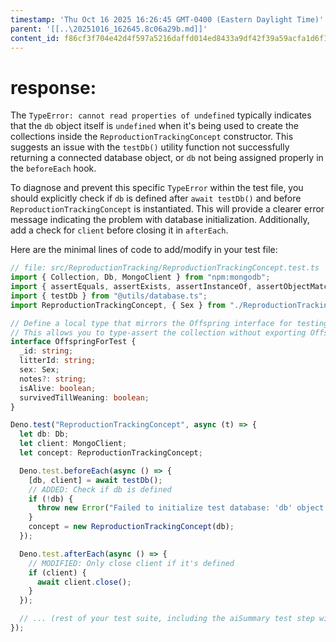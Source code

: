 ```yaml
---
timestamp: 'Thu Oct 16 2025 16:26:45 GMT-0400 (Eastern Daylight Time)'
parent: '[[..\20251016_162645.8c06a29b.md]]'
content_id: f86cf3f704e42d4f597a5216daffd014ed8433a9df42f39a59acfa1d6f10b225
---
```


# response:

The `TypeError: cannot read properties of undefined` typically indicates that the `db` object itself is `undefined` when it's being used to create the collections inside the `ReproductionTrackingConcept` constructor. This suggests an issue with the `testDb()` utility function not successfully returning a connected database object, or `db` not being assigned properly in the `beforeEach` hook.

To diagnose and prevent this specific `TypeError` within the test file, you should explicitly check if `db` is defined after `await testDb()` and before `ReproductionTrackingConcept` is instantiated. This will provide a clearer error message indicating the problem with database initialization. Additionally, add a check for `client` before closing it in `afterEach`.

Here are the minimal lines of code to add/modify in your test file:

```typescript
// file: src/ReproductionTracking/ReproductionTrackingConcept.test.ts
import { Collection, Db, MongoClient } from "npm:mongodb";
import { assertEquals, assertExists, assertInstanceOf, assertObjectMatch } from "jsr:@std/assert";
import { testDb } from "@utils/database.ts";
import ReproductionTrackingConcept, { Sex } from "./ReproductionTrackingConcept.ts";

// Define a local type that mirrors the Offspring interface for testing purposes.
// This allows you to type-assert the collection without exporting Offspring from the concept file.
interface OffspringForTest {
  _id: string;
  litterId: string;
  sex: Sex;
  notes?: string;
  isAlive: boolean;
  survivedTillWeaning: boolean;
}

Deno.test("ReproductionTrackingConcept", async (t) => {
  let db: Db;
  let client: MongoClient;
  let concept: ReproductionTrackingConcept;

  Deno.test.beforeEach(async () => {
    [db, client] = await testDb();
    // ADDED: Check if db is defined
    if (!db) {
      throw new Error("Failed to initialize test database: 'db' object is undefined. Ensure MongoDB is running and @utils/database.ts's testDb function is working correctly.");
    }
    concept = new ReproductionTrackingConcept(db);
  });

  Deno.test.afterEach(async () => {
    // MODIFIED: Only close client if it's defined
    if (client) {
      await client.close();
    }
  });

  // ... (rest of your test suite, including the aiSummary test step with the explicit cast)
});
```
